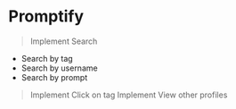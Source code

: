 # Promptify
> Implement Search
- Search by tag
- Search by username
- Search by prompt
> Implement Click on tag
> Implement View other profiles
